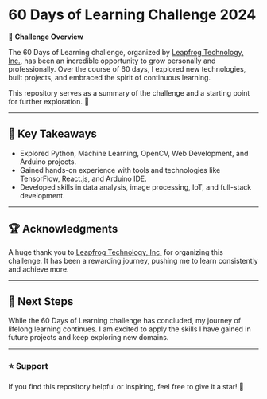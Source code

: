 # 60 Days of Learning Challenge 2024

🌟 **Challenge Overview**

The 60 Days of Learning challenge, organized by [Leapfrog Technology, Inc.](https://www.lftechnology.com/), has been an incredible opportunity to grow personally and professionally. Over the course of 60 days, I explored new technologies, built projects, and embraced the spirit of continuous learning.

This repository serves as a summary of the challenge and a starting point for further exploration. 🚀

---

## 🚀 **Key Takeaways**
- Explored Python, Machine Learning, OpenCV, Web Development, and Arduino projects.
- Gained hands-on experience with tools and technologies like TensorFlow, React.js, and Arduino IDE.
- Developed skills in data analysis, image processing, IoT, and full-stack development.

---

## 🏆 **Acknowledgments**

A huge thank you to [Leapfrog Technology, Inc.](https://www.lftechnology.com/) for organizing this challenge. It has been a rewarding journey, pushing me to learn consistently and achieve more.

---

## 🌱 **Next Steps**

While the 60 Days of Learning challenge has concluded, my journey of lifelong learning continues. I am excited to apply the skills I have gained in future projects and keep exploring new domains.

---

### ⭐ **Support**
If you find this repository helpful or inspiring, feel free to give it a star! 🌟
